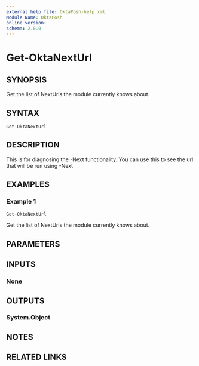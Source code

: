 ```yaml
---
external help file: OktaPosh-help.xml
Module Name: OktaPosh
online version:
schema: 2.0.0
---
```


# Get-OktaNextUrl

## SYNOPSIS
Get the list of NextUrls the module currently knows about.

## SYNTAX

```
Get-OktaNextUrl
```

## DESCRIPTION
This is for diagnosing the -Next functionality.
You can use this to see the url that will be run using -Next

## EXAMPLES

### Example 1
```powershell
Get-OktaNextUrl
```

Get the list of NextUrls the module currently knows about.

## PARAMETERS

## INPUTS

### None
## OUTPUTS

### System.Object
## NOTES

## RELATED LINKS
